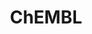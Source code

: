 ---
bigquery: https://console.cloud.google.com/bigquery?p=patents-public-data&d=ebi_chembl&page=dataset
citation: '"The ChEMBL database in 2017." Anna Gaulton, Anne Hersey, Michał Nowotka,
  A Patrícia Bento, Jon Chambers, David Mendez, Prudence Mutowo, Francis Atkinson,
  Louisa J Bellis, Elena Cibrián-Uhalte, Mark Davies, Nathan Dedman, Anneli Karlsson,
  María Paula Magariños, John P Overington, George Papadatos, Ines Smit, Andrew R
  Leach Nucleic acids Research (2017) 45 (Database Issue), D945-D954'
contributors: European Bioinformatics Institute
cost: None
description: ChEMBL Data is a manually curated database of small molecules used in
  drug discovery, including information about existing patented drugs.
documentation: 'schema: https://www.ebi.ac.uk/chembl/db_schema


  '
last_edit: 04/13/2022, 11:53:29
location: https://console.cloud.google.com/marketplace/product/google_patents_public_datasets/chembl
maintained_by: EMBL-EBI, an outstation of European Molecular Biology Laboratory
related_publications: '

  ChEMBL: towards direct deposition of bioassay data.


  Mendez D, Gaulton A, Bento AP, Chambers J, De Veij M, Félix E, Magariños MP, Mosquera
  JF, Mutowo P, Nowotka M, Gordillo-Marañón M, Hunter F, Junco L, Mugumbate G, Rodriguez-Lopez
  M, Atkinson F, Bosc N, Radoux CJ, Segura-Cabrera A, Hersey A, Leach AR.


  — Nucleic Acids Res. 2019; 47(D1):D930-D940. doi: 10.1093/nar/gky1075

  '
schema_fields:
- first_approval
- acd_most_apka
- drugind_id
- cx_logp
- efo_term
- stat
- stem
- compsyn_id
- withdrawn_class
- curated_by
- irac_code
- enzyme_name
- usan_stem_id
- predbind_id
- src_description
- chirality
- site_id
- research_stem
- activity_count
- assay_organism
- mw_monoisotopic
- previous_company
- indref_id
- homologue
- therapeutic_flag
- level2_description
- issue
- first_page
- version
- standard_type
- lle
- doi
- num_ro5_violations
- warning_id
- bto_id
- parent_type
- tid_fixed
- parent_go_id
- prodrug
- structure_type
- ddd_units
- comp_class_id
- mc_target_accession
- mec_id
- parent_molregno
- smid
- actsm_id
- ref_id
- oral
- target_desc
- src_short_name
- sequence_md5sum
- product_id
- pathway_id
- ref_url
- disease_efficacy
- approval_date
- ad_type
- l7
- l5
- irac_class_id
- cl_lincs_id
- last_active
- mc_target_name
- last_page
- parenteral
- stem_class
- downgraded
- value
- comp_go_id
- cell_source_tax_id
- uo_units
- rtb
- target_type
- text_value
- cell_ontology_id
- standard_inchi
- hbd_lipinski
- drug_record_id
- full_mwt
- ddd_value
- assay_category
- orig_description
- hrac_class_id
- drug_product_flag
- dosage_form
- parameter_type
- cpd_str_alert_id
- res_stem_id
- authors
- num_alerts
- mechanism_of_action
- alogp
- oc_id
- bei
- aromatic_rings
- dosed_ingredient
- annotation
- upper_value
- cell_source_organism
- title
- smarts
- mecref_id
- ridx
- priority
- aspect
- ddd_admr
- abstract
- source_domain_id
- prod_pat_id
- protein_class_id
- active_ingredient
- idx
- component_type
- formulation_id
- component_synonym
- mol_frac_id
- patent_expire_date
- alert_set_id
- related_tid
- db_source
- max_phase_for_ind
- cell_name
- cellosaurus_id
- uberon_id
- substrate_record_id
- who_name
- who_extra
- standard_value
- mol_atc_id
- path
- mesh_id
- protein_class_synonym
- relation
- binding_site_comment
- pubmed_id
- tbl
- level3
- cell_id
- standard_flag
- level3_description
- comments
- relationship_type
- activity_comment
- standard_relation
- definition
- cx_most_apka
- go_id
- usan_year
- assay_strain
- result_flag
- normal_range_max
- ddd_comment
- full_molformula
- published_value
- std_act_id
- subgroup
- journal
- organism
- src_assay_id
- topical
- patent_no
- bao_id
- targrel_id
- heavy_atoms
- first_in_class
- standard_upper_value
- publication_number
- relationship_desc
- volume
- rgid
- targcomp_id
- assay_source
- delist_flag
- active_molregno
- acd_most_bpka
- hba_lipinski
- drug_substance_flag
- hba
- species_group_flag
- pchembl_value
- qudt_units
- mc_tax_id
- confidence_score
- biocomp_id
- ref_type
- compound_key
- level5
- l1
- acd_logd
- max_phase
- end_position
- patent_id
- standard_units
- assay_tax_id
- alert_name
- db_version
- sei
- domain_type
- selectivity_comment
- enzyme_tid
- syn_type
- level4_description
- level1_description
- protclasssyn_id
- site_residues
- toid
- alert_id
- qed_weighted
- frac_class_id
- tid
- le
- relationship
- short_name
- warning_type
- l8
- canonical_smiles
- as_id
- assay_subcellular_fraction
- assay_desc
- confidence
- mol_irac_id
- bao_endpoint
- mc_organism
- domain_description
- source
- natural_product
- level4
- ddd_id
- compound_name
- l4
- pathway_key
- updated_on
- usan_substem
- ingredient
- inorganic_flag
- innovator_company
- entity_type
- polymer_flag
- published_type
- metabolite_record_id
- indication_class
- sequence
- route
- year
- synonyms
- set_name
- aidx
- cell_source_tissue
- bao_format
- num_lipinski_ro5_violations
- availability_type
- ap_id
- assay_tissue
- record_id
- ro3_pass
- job_id
- molecular_species
- molecule_type
- class_level
- isoform
- pref_name
- published_units
- entity_id
- domain_name
- parent_id
- trade_name
- src_compound_id
- standard_inchi_key
- creation_date
- doc_type
- efo_id
- l6
- hrac_code
- warning_country
- warnref_id
- domain_id
- label
- assay_test_type
- level1
- molecular_mechanism
- mw_freebase
- log_id
- hbd
- withdrawn_flag
- sitecomp_id
- warning_year
- chebi_par_id
- company
- units
- name
- updated_by
- molfile
- published_relation
- direct_interaction
- acd_logp
- usan_stem
- molsyn_id
- withdrawn_reason
- mc_target_type
- warning_description
- curation_comment
- class_type
- assay_param_id
- type
- country
- black_box_warning
- accession
- parameter_value
- assay_id
- cx_logd
- src_id
- clo_id
- mechanism_comment
- data_validity_comment
- caloha_id
- action_type
- doc_id
- normal_range_min
- l3
- usan_stem_definition
- applicant_full_name
- target_mapping
- molregno
- protein_class_desc
- assay_type
- component_id
- assay_class_id
- l2
- withdrawn_year
- standard_text_value
- met_id
- status
- co_stem_id
- tissue_id
- strength
- start_position
- withdrawn_country
- variant_id
- ass_cls_map_id
- warning_class
- nda_type
- submission_date
- met_comment
- patent_use_code
- cidx
- helm_notation
- prediction_method
- cx_most_bpka
- description
- assay_cell_type
- frac_code
- tax_id
- potential_duplicate
- cell_description
- mesh_heading
- activity_id
- psa
- chembl_id
- major_class
- atc_code
- site_name
- compd_id
- metref_id
- mol_hrac_id
- mutation
- level2
- met_conversion
shortname: chembl
tags:
- biotechnology
- health
- chemical
- bioinformatics
- medical
terms_of_use: CC BY-SA 3.0
title: ChEMBL
uuid: e232a192-965c-4ec9-904c-155b6dfe56c5
---